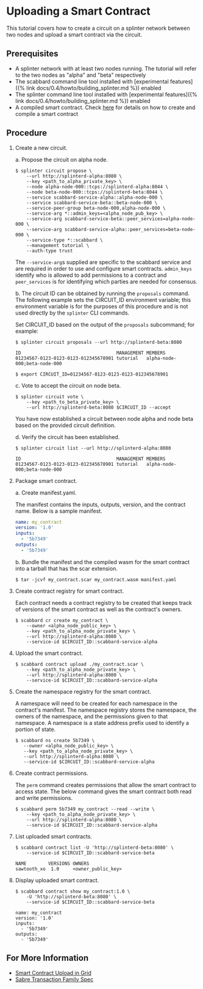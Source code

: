 # Uploading a Smart Contract

<!--
  Copyright 2018-2021 Cargill Incorporated
  Licensed under Creative Commons Attribution 4.0 International License
  https://creativecommons.org/licenses/by/4.0/
-->

This tutorial covers how to create a circuit on a splinter network between
two nodes and upload a smart contract via the circuit.

## Prerequisites

* A splinter network with at least two nodes running. The tutorial will refer
  to the two nodes as "alpha" and "beta" respectively
* The scabbard command line tool installed with
  [experimental features]({% link docs/0.4/howto/building_splinter.md %})
  enabled
* The splinter command line tool installed with
  [experimental features]({% link docs/0.4/howto/building_splinter.md %})
  enabled
* A compiled smart contract. Check [here](https://sawtooth.hyperledger.org/docs/sabre/nightly/master/application_developer_guide.html#)
for details on how to create and compile a smart contract

## Procedure

1. Create a new circuit.

    a. Propose the circuit on alpha node.

    ``` console
    $ splinter circuit propose \
        --url http://splinterd-alpha:8080 \
        --key <path_to_alpha_private_key> \
        --node alpha-node-000::tcps://splinterd-alpha:8044 \
        --node beta-node-000::tcps://splinterd-beta:8044 \
        --service scabbard-service-alpha::alpha-node-000 \
        --service scabbard-service-beta::beta-node-000 \
        --service-peer-group beta-node-000,alpha-node-000 \
        --service-arg *::admin_keys=<alpha_node_pub_key> \
        --service-arg scabbard-service-beta::peer_services=alpha-node-000 \
        --service-arg scabbard-service-alpha::peer_services=beta-node-000 \
        --service-type *::scabbard \
        --management tutorial \
        --auth-type trust
    ```

    The `--service-arg`s supplied are specific to the scabbard service and are
    required in order to use and configure smart contracts. `admin_keys`
    identify who is allowed to add permissions to a contract and `peer_services`
    is for identifying which parties are needed for consensus.

    b. The circuit ID can be obtained by running the `proposals` command. The
    following example sets the CIRCUIT_ID environment variable; this
    environment variable is for the purposes of this procedure and is not
    used directly by the `splinter` CLI commands.

    Set CIRCUIT_ID based on the output of the `proposals` subcommand; for
    example:

    ``` console
    $ splinter circuit proposals --url http://splinterd-beta:8080

    ID                                   MANAGEMENT MEMBERS
    01234567-0123-0123-0123-012345678901 tutorial   alpha-node-000;beta-node-000
    ```

    ``` console
    $ export CIRCUIT_ID=01234567-0123-0123-0123-012345678901
    ```

    c. Vote to accept the circuit on node beta.

    ``` console
    $ splinter circuit vote \
        --key <path_to_beta_private_key> \
        --url http://splinterd-beta:8080 $CIRCUIT_ID --accept
    ```

    You have now established a circuit between node alpha and node beta based
    on the provided circuit definition.

    d. Verify the circuit has been established.

    ``` console
    $ splinter circuit list --url http://splinterd-alpha:8080

    ID                                   MANAGEMENT MEMBERS
    01234567-0123-0123-0123-012345678901 tutorial   alpha-node-000;beta-node-000
    ```

2. Package smart contract.

    a. Create manifest.yaml.

    The manifest contains the inputs, outputs, version, and the contract
    name. Below is a sample manifest.

    ``` yaml
    name: my_contract
    version: '1.0'
    inputs:
      - '5b7349'
    outputs:
      - '5b7349'
    ```

    b. Bundle the manifest and the compiled wasm for the smart contract into a
       tarball that has the scar extension.

    ``` console
    $ tar -jcvf my_contract.scar my_contract.wasm manifest.yaml
    ```

3. Create contract registry for smart contract.

    Each contract needs a contract registry to be created that keeps track of
    versions of the smart contract as well as the contract's owners.

    ``` console
    $ scabbard cr create my_contract \
        --owner <alpha_node_public_key> \
        --key <path_to_alpha_node_private_key> \
        --url http://splinterd-alpha:8080 \
        --service-id $CIRCUIT_ID::scabbard-service-alpha
    ```

4. Upload the smart contract.

   ``` console
   $ scabbard contract upload ./my_contract.scar \
       --key <path_to_alpha_node_private_key> \
       --url http://splinterd-alpha:8080 \
       --service-id $CIRCUIT_ID::scabbard-service-alpha
   ```

5. Create the namespace registry for the smart contract.

    A namespace will need to be created for each namespace in the contract's
    manifest. The namespace registry stores the namespace, the owners of the
    namespace, and the permissions given to that namespace. A namespace is a
    state address prefix used to identify a portion of state.

    ``` console
    $ scabbard ns create 5b7349 \
       --owner <alpha_node_public_key> \
       --key <path_to_alpha_node_private_key> \
       --url http://splinterd-alpha:8080 \
       --service-id $CIRCUIT_ID::scabbard-service-alpha
    ```

6. Create contract permissions.

    The `perm` command creates permissions that allow the smart contract to
    access state. The below command gives the smart contract both read and
    write permissions.

   ``` console
   $ scabbard perm 5b7349 my_contract --read --write \
       --key <path_to_alpha_node_private_key> \
       --url http://splinterd-alpha:8080 \
       --service-id $CIRCUIT_ID::scabbard-service-alpha
   ```

7. List uploaded smart contracts.

    ``` console
    $ scabbard contract list -U 'http://splinterd-beta:8080' \
        --service-id $CIRCUIT_ID::scabbard-service-beta

    NAME        VERSIONS OWNERS
    sawtooth_xo  1.0     <owner_public_key>
    ```

8. Display uploaded smart contract.

    ``` console
    $ scabbard contract show my_contract:1.0 \
        -U 'http://splinterd-beta:8080' \
        --service-id $CIRCUIT_ID::scabbard-service-beta

    name: my_contract
    version: '1.0'
    inputs:
      - '5b7349'
    outputs:
      - '5b7349'
    ```

## For More Information

 * [Smart Contract Upload in Grid](https://github.com/hyperledger/grid/blob/master/examples/splinter/README.md)
 * [Sabre Transaction Family Spec](https://sawtooth.hyperledger.org/docs/sabre/nightly/master/sabre_transaction_family.html#)
